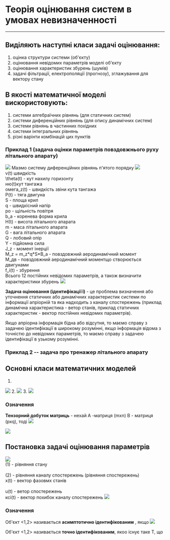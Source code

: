 # Теорія оцінювання систем в умовах невизначенності
----------

## Виділяють наступні класи задачі оцінювання:
1. оцінка структури системи (об'єкту)
2. оцінювання невідомих параметрів моделі об'єкту
3. оцінювання характеристик збурень (шумів)
4. задачі фільтрації, електрополяції (прогнозу), зглажування для вектору стану

## В якості математичної моделі вискористовують:
1. системи алгебраїчних рівнянь (для статичних систем)
2. системи диференційних рівнянь (для опису динамічних систем)
3. системи рівнянь в частинних похідних
4. системи інтегральних рівнянь
5. різні варінти комбінацій цих пунктів

### Приклад 1 (задача оцінки параметрів повздовжнього руху літального апарату)
<img src = "./2020-09-17_12-42.png">
Маэмо систему диференційних рівнянь п'ятого порядку
<img src = "./2020-09-17_13-03.png">
<br /> v(t) швидкість
<br /> \theta(t) - кут нахилу горизонту
<br /> ню(t)кут тангажа
<br /> омега_z(t) - швидкість звіни кута тангажа
<br /> P(t) - тяга двигуна
<br /> S - площа крил
<br /> q - швидкісний напір
<br /> ро - щільність повітря
<br /> b_a - коренева форма крила
<br /> Н(t) - висота літального апарата
<br /> m - маса літального апарата
<br /> G - вага літального апарата
<br /> Q - лобовий опір
<br /> Y - підйомна сила
<br /> J_z - момент інерції
<br /> M_z = m_z*q*S*B_a - повздовжний аеродинамічний момент
<br /> M_дв - повздовжний аеродинамічний моментщо створюється двигунами
<br /> f_i(t) - збурення
<br /> Всього 12 постійних невідомих параметрів, а також визначити характеристики збурень
<img src = "./2020-09-17_13-51.png">

__Задача оцінювання (ідентифікаціїї)__ - це проблема визначення або уточнення статичних або динамічних характеристик системи по інформації апріорній та яка надходить з каналу спостережень (приклад динамічна характеристика - ветор станів, приклад статичних характеристик - вектор постійних невідомих параметрів).

Якщо апріорна інформація бідна або відсутня, то маємо справу з задачею ідентифікації в широкому розумінні, якщо інформація відома з точністю до невідомих параметрів, то маємо справу з задачею ідентифікації в узькому розумінні.

### Приклад 2 -- задача про тренажер літального апарату

## Основні класи математичних моделей
1. 
<img src = "./2020-09-17_13-26.png">
2.
<img src = "./2020-09-17_13-29.png">
3.
<img src = "./2020-09-17_13-37.png">

### Означення 
__Тензорний добуток матриць__ - нехай А -матриця (mxn) В - матриця (pxq), тоді
<img src = "./2020-09-17_13-33.png">

<img src = "./2020-09-17_13-36.png">

## Постановка задачі оцінювання параметрів
<img src = "./2020-09-17_13-40.png">
<br /> (1) - рівняння стану
<br /> <br /> (2) - рівняння каналу спостережень (рівняння спостережень)
<br /> x(t) - вектор фазовмх станів
<br /> <br /> u(t) - ветор спостережень
<br /> ксі(t) - вектор похибок каналу спостережень
<img src = "./2020-09-17_13-47.png">



### Означення 
Об'єкт <1,2> називається __асимптотично ідентифікованим__ , якщо
<img src = "./2020-09-17_13-51_2.png">

Об'єкт <1,2> називається __точно ідентифікованим__, якoо існує таке T, що

<img scr = "./2020-09-17_13-56.png">
